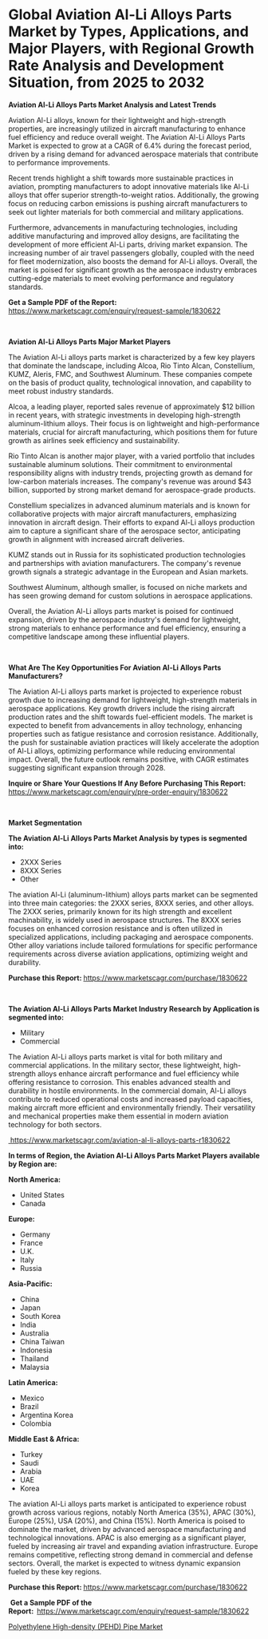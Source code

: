 <p><h1>Global Aviation Al-Li Alloys Parts Market by Types, Applications, and Major Players, with Regional Growth Rate Analysis and Development Situation, from 2025 to 2032</h1></p><p><strong>Aviation Al-Li Alloys Parts Market Analysis and Latest Trends</strong></p>
<p><p>Aviation Al-Li alloys, known for their lightweight and high-strength properties, are increasingly utilized in aircraft manufacturing to enhance fuel efficiency and reduce overall weight. The Aviation Al-Li Alloys Parts Market is expected to grow at a CAGR of 6.4% during the forecast period, driven by a rising demand for advanced aerospace materials that contribute to performance improvements. </p><p>Recent trends highlight a shift towards more sustainable practices in aviation, prompting manufacturers to adopt innovative materials like Al-Li alloys that offer superior strength-to-weight ratios. Additionally, the growing focus on reducing carbon emissions is pushing aircraft manufacturers to seek out lighter materials for both commercial and military applications. </p><p>Furthermore, advancements in manufacturing technologies, including additive manufacturing and improved alloy designs, are facilitating the development of more efficient Al-Li parts, driving market expansion. The increasing number of air travel passengers globally, coupled with the need for fleet modernization, also boosts the demand for Al-Li alloys. Overall, the market is poised for significant growth as the aerospace industry embraces cutting-edge materials to meet evolving performance and regulatory standards.</p></p>
<p><strong>Get a Sample PDF of the Report:&nbsp;</strong> <a href="https://www.marketscagr.com/enquiry/request-sample/1830622?utm_campaign=3115&utm_medium=2&utm_source=Github&utm_content=ia&utm_term=03042025&utm_id=aviation-al-li-alloys-parts">https://www.marketscagr.com/enquiry/request-sample/1830622</a></p>
<p>&nbsp;</p>
<p><strong>Aviation Al-Li Alloys Parts Major Market Players</strong></p>
<p><p>The Aviation Al-Li alloys parts market is characterized by a few key players that dominate the landscape, including Alcoa, Rio Tinto Alcan, Constellium, KUMZ, Aleris, FMC, and Southwest Aluminum. These companies compete on the basis of product quality, technological innovation, and capability to meet robust industry standards.</p><p>Alcoa, a leading player, reported sales revenue of approximately $12 billion in recent years, with strategic investments in developing high-strength aluminum-lithium alloys. Their focus is on lightweight and high-performance materials, crucial for aircraft manufacturing, which positions them for future growth as airlines seek efficiency and sustainability.</p><p>Rio Tinto Alcan is another major player, with a varied portfolio that includes sustainable aluminum solutions. Their commitment to environmental responsibility aligns with industry trends, projecting growth as demand for low-carbon materials increases. The company's revenue was around $43 billion, supported by strong market demand for aerospace-grade products.</p><p>Constellium specializes in advanced aluminum materials and is known for collaborative projects with major aircraft manufacturers, emphasizing innovation in aircraft design. Their efforts to expand Al-Li alloys production aim to capture a significant share of the aerospace sector, anticipating growth in alignment with increased aircraft deliveries.</p><p>KUMZ stands out in Russia for its sophisticated production technologies and partnerships with aviation manufacturers. The company's revenue growth signals a strategic advantage in the European and Asian markets.</p><p>Southwest Aluminum, although smaller, is focused on niche markets and has seen growing demand for custom solutions in aerospace applications.</p><p>Overall, the Aviation Al-Li alloys parts market is poised for continued expansion, driven by the aerospace industry's demand for lightweight, strong materials to enhance performance and fuel efficiency, ensuring a competitive landscape among these influential players.</p></p>
<p>&nbsp;</p>
<p><strong>What Are The Key Opportunities For Aviation Al-Li Alloys Parts Manufacturers?</strong></p>
<p><p>The Aviation Al-Li alloys parts market is projected to experience robust growth due to increasing demand for lightweight, high-strength materials in aerospace applications. Key growth drivers include the rising aircraft production rates and the shift towards fuel-efficient models. The market is expected to benefit from advancements in alloy technology, enhancing properties such as fatigue resistance and corrosion resistance. Additionally, the push for sustainable aviation practices will likely accelerate the adoption of Al-Li alloys, optimizing performance while reducing environmental impact. Overall, the future outlook remains positive, with CAGR estimates suggesting significant expansion through 2028.</p></p>
<p><strong>Inquire or Share Your Questions If Any Before Purchasing This Report:</strong> <a href="https://www.marketscagr.com/enquiry/pre-order-enquiry/1830622?utm_campaign=3115&utm_medium=2&utm_source=Github&utm_content=ia&utm_term=03042025&utm_id=aviation-al-li-alloys-parts">https://www.marketscagr.com/enquiry/pre-order-enquiry/1830622</a></p>
<p>&nbsp;</p>
<p><strong>Market Segmentation</strong></p>
<p><strong>The Aviation Al-Li Alloys Parts Market Analysis by types is segmented into:</strong></p>
<p><ul><li>2XXX Series</li><li>8XXX Series</li><li>Other</li></ul></p>
<p><p>The aviation Al-Li (aluminum-lithium) alloys parts market can be segmented into three main categories: the 2XXX series, 8XXX series, and other alloys. The 2XXX series, primarily known for its high strength and excellent machinability, is widely used in aerospace structures. The 8XXX series focuses on enhanced corrosion resistance and is often utilized in specialized applications, including packaging and aerospace components. Other alloy variations include tailored formulations for specific performance requirements across diverse aviation applications, optimizing weight and durability.</p></p>
<p><strong>Purchase this Report:&nbsp;</strong><a href="https://www.marketscagr.com/purchase/1830622?utm_campaign=3115&utm_medium=2&utm_source=Github&utm_content=ia&utm_term=03042025&utm_id=aviation-al-li-alloys-parts">https://www.marketscagr.com/purchase/1830622</a></p>
<p>&nbsp;</p>
<p><strong>The Aviation Al-Li Alloys Parts Market Industry Research by Application is segmented into:</strong></p>
<p><ul><li>Military</li><li>Commercial</li></ul></p>
<p><p>The Aviation Al-Li alloys parts market is vital for both military and commercial applications. In the military sector, these lightweight, high-strength alloys enhance aircraft performance and fuel efficiency while offering resistance to corrosion. This enables advanced stealth and durability in hostile environments. In the commercial domain, Al-Li alloys contribute to reduced operational costs and increased payload capacities, making aircraft more efficient and environmentally friendly. Their versatility and mechanical properties make them essential in modern aviation technology for both sectors.</p></p>
<p><a href="https://www.marketscagr.com/aviation-al-li-alloys-parts-r1830622?utm_campaign=3115&utm_medium=2&utm_source=Github&utm_content=ia&utm_term=03042025&utm_id=aviation-al-li-alloys-parts">&nbsp;https://www.marketscagr.com/aviation-al-li-alloys-parts-r1830622</a></p>
<p><strong>In terms of Region, the Aviation Al-Li Alloys Parts Market Players available by Region are:</strong></p>
<p>
    <p> <strong> North America: </strong>
        <ul>
            <li>United States</li>
            <li>Canada</li>
        </ul>
        </p> 
    <p> <strong> Europe: </strong>
        <ul>
            <li>Germany</li>
            <li>France</li>
            <li>U.K.</li>
            <li>Italy</li>
            <li>Russia</li>
        </ul>
        </p> 
    <p> <strong> Asia-Pacific: </strong>
        <ul>
            <li>China</li>
            <li>Japan</li>
            <li>South Korea</li>
            <li>India</li>
            <li>Australia</li>
            <li>China Taiwan</li>
            <li>Indonesia</li>
            <li>Thailand</li>
            <li>Malaysia</li>
        </ul>
        </p> 
    <p> <strong> Latin America: </strong>
        <ul>
            <li>Mexico</li>
            <li>Brazil</li>
            <li>Argentina Korea</li>
            <li>Colombia</li>
        </ul>
        </p> 
    <p> <strong> Middle East & Africa: </strong>
        <ul>
            <li>Turkey</li>
            <li>Saudi</li>
            <li>Arabia</li>
            <li>UAE</li>
            <li>Korea</li>
        </ul>
    </p>
    </p>
<p><p>The aviation Al-Li alloys parts market is anticipated to experience robust growth across various regions, notably North America (35%), APAC (30%), Europe (25%), USA (20%), and China (15%). North America is poised to dominate the market, driven by advanced aerospace manufacturing and technological innovations. APAC is also emerging as a significant player, fueled by increasing air travel and expanding aviation infrastructure. Europe remains competitive, reflecting strong demand in commercial and defense sectors. Overall, the market is expected to witness dynamic expansion fueled by these key regions.</p></p>
<p><strong>Purchase this Report: </strong><a href="https://www.marketscagr.com/purchase/1830622?utm_campaign=3115&utm_medium=2&utm_source=Github&utm_content=ia&utm_term=03042025&utm_id=aviation-al-li-alloys-parts">https://www.marketscagr.com/purchase/1830622</a></p>
<p>&nbsp;<strong>Get a Sample PDF of the Report:&nbsp;&nbsp;</strong><a href="https://www.marketscagr.com/enquiry/request-sample/1830622?utm_campaign=3115&utm_medium=2&utm_source=Github&utm_content=ia&utm_term=03042025&utm_id=aviation-al-li-alloys-parts">https://www.marketscagr.com/enquiry/request-sample/1830622</a></p>
<p><strong></strong></p>
<p><p><a href="https://github.com/momossidram/Market-Research-Report-List-1/blob/main/polyethylene-high-density-pehd-pipe-market.md?utm_campaign=3115&utm_medium=2&utm_source=Github&utm_content=ia&utm_term=03042025&utm_id=aviation-al-li-alloys-parts">Polyethylene High-density (PEHD) Pipe Market</a></p></p>